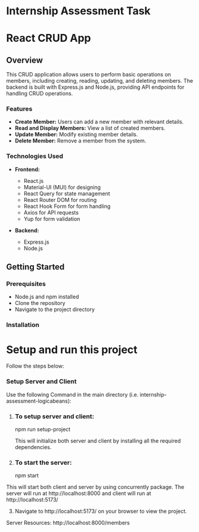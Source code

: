 # Internship Assessment Task

# React CRUD App

## Overview

This CRUD application allows users to perform basic operations on members, including creating, reading, updating, and deleting members. The backend is built with Express.js and Node.js, providing API endpoints for handling CRUD operations.

### Features

- **Create Member:** Users can add a new member with relevant details.
- **Read and Display Members:** View a list of created members.
- **Update Member:** Modify existing member details.
- **Delete Member:** Remove a member from the system.

### Technologies Used

- **Frontend:**

  - React.js
  - Material-UI (MUI) for designing
  - React Query for state management
  - React Router DOM for routing
  - React Hook Form for form handling
  - Axios for API requests
  - Yup for form validation

- **Backend:**
  - Express.js
  - Node.js

## Getting Started

### Prerequisites

- Node.js and npm installed
- Clone the repository
- Navigate to the project directory

### Installation

# Setup and run this project

Follow the steps below:

### Setup Server and Client

Use the following Command in the main directory (i.e. internship-assessment-logicabeans):

1. ### To setup server and client:

   npm run setup-project

   This will initialize both server and client by installing all the required dependencies.

2. ### To start the server:

   npm start

This will start both client and server by using concurrently package.
The server will run at http://localhost:8000 and client will run at http://localhost:5173/

3. Navigate to http://localhost:5173/ on your browser to view the project.

Server Resources:
http://localhost:8000/members

